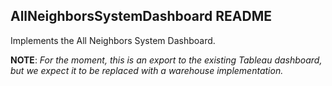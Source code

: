 ## AllNeighborsSystemDashboard README

Implements the All Neighbors System Dashboard.

**NOTE**: _For the moment, this is an export to the existing Tableau dashboard, but we expect
it to be replaced with a warehouse implementation._